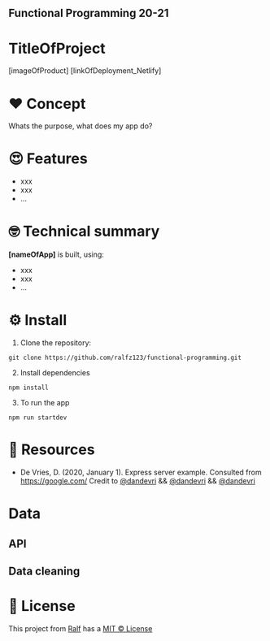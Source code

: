 ## Functional Programming 20-21
# TitleOfProject
[imageOfProduct]
[linkOfDeployment_Netlify]


# :heart: Concept
Whats the purpose, what does my app do?

# :heart_eyes: Features
- xxx
- xxx
- ...

# :nerd_face: Technical summary
**[nameOfApp]**  is built, using:
- xxx
- xxx
- ...

# :gear: Install
1. Clone the repository:  
```
git clone https://github.com/ralfz123/functional-programming.git
```

2. Install dependencies   
```
npm install
```

3. To run the app   
```
npm run startdev
```


# :file_folder: Resources
- De Vries, D. (2020, January 1). Express server example. Consulted from https://google.com/
Credit to [@dandevri]() && [@dandevri]() && [@dandevri]()

# Data  
## API
## Data cleaning


# :cop: License
This project from [Ralf](https://github.com/ralfz123) has a [MIT © License](https://github.com/ralfz123/prototype_datingapp/blob/master/LICENSE.md)
